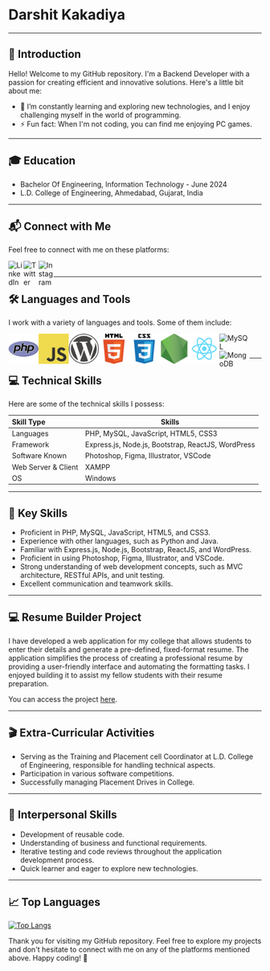 # Darshit Kakadiya

---

## :information_desk_person: Introduction

Hello! Welcome to my GitHub repository. I'm a Backend Developer with a passion for creating efficient and innovative solutions. Here's a little bit about me:

- 🌱 I’m constantly learning and exploring new technologies, and I enjoy challenging myself in the world of programming.
- ⚡ Fun fact: When I'm not coding, you can find me enjoying PC games.

---

## :mortar_board: Education

- Bachelor Of Engineering, Information Technology - June 2024
- L.D. College of Engineering, Ahmedabad, Gujarat, India

---

## :mailbox_with_mail: Connect with Me

Feel free to connect with me on these platforms:

[<img align="left" alt="LinkedIn" src="https://cdn-icons-png.flaticon.com/512/3536/3536505.png" width="30px" />](https://www.linkedin.com/in/darshit4511/)
[<img align="left" alt="Twitter" src="https://cdn-icons-png.flaticon.com/512/733/733579.png" width="30px" />](https://twitter.com/Darshit_K)
[<img align="left" alt="Instagram" src="https://cdn-icons-png.flaticon.com/512/1384/1384063.png" width="30px" />](https://instagram.com/kakadiya_darshit)

<br />

---

## :hammer_and_wrench: Languages and Tools

I work with a variety of languages and tools. Some of them include:

<img align="left" alt="PHP" width="60px" src="https://raw.githubusercontent.com/github/explore/80688e429a7d4ef2fca1e82350fe8e3517d3494d/topics/php/php.png" />
<img align="left" alt="JavaScript" width="60px" src="https://raw.githubusercontent.com/github/explore/80688e429a7d4ef2fca1e82350fe8e3517d3494d/topics/javascript/javascript.png" />
<img align="left" alt="Wordpress" width="60px" src="https://raw.githubusercontent.com/github/explore/80688e429a7d4ef2fca1e82350fe8e3517d3494d/topics/wordpress/wordpress.png" />
<img align="left" alt="HTML5" width="60px" src="https://raw.githubusercontent.com/github/explore/80688e429a7d4ef2fca1e82350fe8e3517d3494d/topics/html/html.png" />
<img align="left" alt="CSS3" width="60px" src="https://raw.githubusercontent.com/github/explore/80688e429a7d4ef2fca1e82350fe8e3517d3494d/topics/css/css.png" />
<img align="left" alt="Node.js" width="60px" src="https://raw.githubusercontent.com/github/explore/80688e429a7d4ef2fca1e82350fe8e3517d3494d/topics/nodejs/nodejs.png" />
<img align="left" alt="React" width="60px" src="https://raw.githubusercontent.com/github/explore/80688e429a7d4ef2fca1e82350fe8e3517d3494d/topics/react/react.png" />
<img align="left" alt="MySQL" width="60px" src="https://cdn-icons-png.flaticon.com/512/5968/5968313.png" />
<img align="left" alt="MongoDB" width="60px" src="https://img.icons8.com/color/512/mongodb.png" />

<br />
<br />

---

## :computer: Technical Skills

Here are some of the technical skills I possess:

| Skill Type          | Skills                                                                                          |
| :------------------ | -------------------------------------------------------------------------------------------------- |
| Languages           | PHP, MySQL, JavaScript, HTML5, CSS3                                                               |
| Framework           | Express.js, Node.js, Bootstrap, ReactJS, WordPress                                                 |
| Software Known      | Photoshop, Figma, Illustrator, VSCode                                                              |
| Web Server & Client | XAMPP                                                                                            |
| OS                  | Windows                                                                                          |

---

## :muscle: Key Skills

- Proficient in PHP, MySQL, JavaScript, HTML5, and CSS3.
- Experience with other languages, such as Python and Java.
- Familiar with Express.js, Node.js, Bootstrap, ReactJS, and WordPress.
- Proficient in using Photoshop, Figma, Illustrator, and VSCode.
- Strong understanding of web development concepts, such as MVC architecture, RESTful APIs, and unit testing.
- Excellent communication and teamwork skills.

---


## :computer:  Resume Builder Project

I have developed a web application for my college that allows students to enter their details and generate a pre-defined, fixed-format resume. The application simplifies the process of creating a professional resume by providing a user-friendly interface and automating the formatting tasks. I enjoyed building it to assist my fellow students with their resume preparation.

You can access the project [here](https://resume-builder-v1-ldce.netlify.app/).

---

## :clapper: Extra-Curricular Activities

- Serving as the Training and Placement cell Coordinator at L.D. College of Engineering, responsible for handling technical aspects.
- Participation in various software competitions.
- Successfully managing Placement Drives in College.

---

## :handshake: Interpersonal Skills

- Development of reusable code.
- Understanding of business and functional requirements.
- Iterative testing and code reviews throughout the application development process.
- Quick learner and eager to explore new technologies.

---

## :chart_with_upwards_trend: Top Languages

[![Top Langs](https://github-readme-stats.vercel.app/api/top-langs/?username=Darshit4511)](https://github.com/Darshit4511/github-readme-stats)

Thank you for visiting my GitHub repository. Feel free to explore my projects and don't hesitate to connect with me on any of the platforms mentioned above. Happy coding! :rocket:
